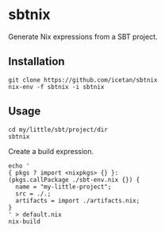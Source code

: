 # sbtnix

Generate Nix expressions from a SBT project.

## Installation

```
git clone https://github.com/icetan/sbtnix
nix-env -f sbtnix -i sbtnix
```

## Usage

```
cd my/little/sbt/project/dir
sbtnix
```

Create a build expression.

```
echo '
{ pkgs ? import <nixpkgs> {} }:
(pkgs.callPackage ./sbt-env.nix {}) {
  name = "my-little-project";
  src = ./.;
  artifacts = import ./artifacts.nix;
}
' > default.nix
nix-build
```
